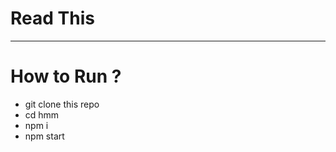 <h1> Read This </h1>
<hr>
<h1>How to Run ?</h1>

<ul>
<li>git clone this repo</li>
<li>cd hmm</li>
<li>npm i</li>
<li>npm start</li>
</ul>
